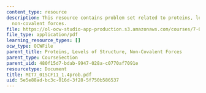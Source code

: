 ```yaml
---
content_type: resource
description: This resource contains problem set related to proteins, levels of structure,
  non-covalent forces.
file: https://ol-ocw-studio-app-production.s3.amazonaws.com/courses/7-01sc-fundamentals-of-biology-fall-2011/5e5e88adbc3c016d3f285f750b586537_MIT7_01SCF11_1.4prob.pdf
file_type: application/pdf
learning_resource_types: []
ocw_type: OCWFile
parent_title: Proteins, Levels of Structure, Non-Covalent Forces
parent_type: CourseSection
parent_uid: 480f15d7-bdab-9947-028a-c0770af7091e
resourcetype: Document
title: MIT7_01SCF11_1.4prob.pdf
uid: 5e5e88ad-bc3c-016d-3f28-5f750b586537
---
```

